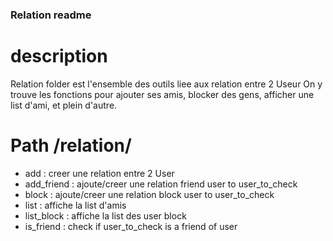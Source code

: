 ### Relation readme

# description
Relation folder est l'ensemble des outils liee aux relation entre 2 Useur
On y trouve les fonctions pour ajouter ses amis, blocker des gens, afficher une list d'ami, et plein d'autre.

# Path /relation/ 
- add : creer une relation entre 2 User
- add_friend : ajoute/creer une relation friend user to user_to_check 
- block : ajoute/creer une relation block user to user_to_check
- list : affiche la list d'amis
- list_block : affiche la list des user block
- is_friend : check if user_to_check is a friend of user
# 
